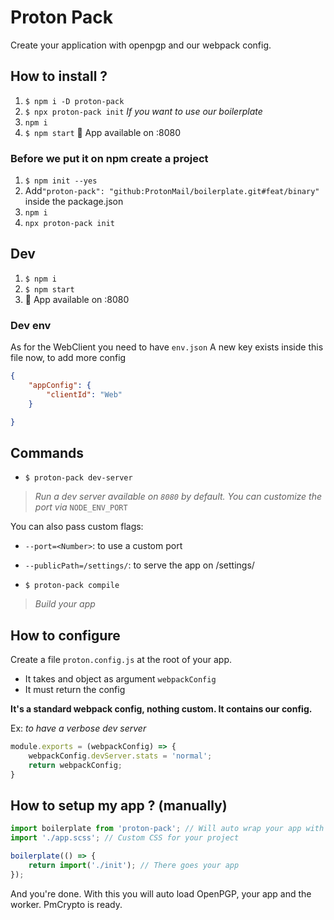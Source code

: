 # Proton Pack

Create your application with openpgp and our webpack config.


## How to install ?

1. `$ npm i -D proton-pack`
2. `$ npx proton-pack init` _If you want to use our boilerplate_
3. `npm i`
4. `$ npm start` :popcorn: App available on :8080

### Before we put it on npm create a project

1. `$ npm init --yes`
2. Add`"proton-pack": "github:ProtonMail/boilerplate.git#feat/binary"` inside the package.json
3. `npm i`
4. `npx proton-pack init`

## Dev

1. `$ npm i`
2. `$ npm start`
3. :popcorn: App available on :8080

### Dev env

As for the WebClient you need to have `env.json`
A new key exists inside this file now, to add more config
```json
{
    "appConfig": {
        "clientId": "Web"
    }

}
```
## Commands

- `$ proton-pack dev-server`

> _Run a dev server available on `8080` by default. You can customize the port via_ `NODE_ENV_PORT`

You can also pass custom flags:
- `--port=<Number>`: to use a custom port
- `--publicPath=/settings/`: to serve the app on /settings/

- `$ proton-pack compile`

> _Build your app_

## How to configure

Create a file `proton.config.js` at the root of your app.

- It takes and object as argument `webpackConfig`
- It must return the config

**It's a standard webpack config, nothing custom. It contains our config.**

Ex: _to have a verbose dev server_
```js
module.exports = (webpackConfig) => {
    webpackConfig.devServer.stats = 'normal';
    return webpackConfig;
}
```

## How to setup my app ? (manually)

```js
import boilerplate from 'proton-pack'; // Will auto wrap your app with openpgp etc.
import './app.scss'; // Custom CSS for your project

boilerplate(() => {
    return import('./init'); // There goes your app
});
```
And you're done. With this you will auto load OpenPGP, your app and the worker. PmCrypto is ready.
